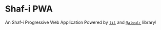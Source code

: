 # Shaf-i PWA

An Shaf-i Progressive Web Application Powered by [`lit`](https://github.com/lit/lit) and [`@alwatr`](https://github.com/AliMD/alwatr) library!
